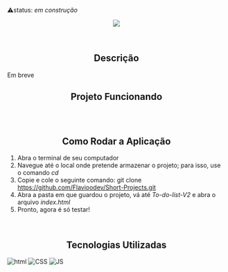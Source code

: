 ⚠️status: _em construção_

<p align="center">
  <img src="src/assets/to-readme/">
</p>
<br>

<h2 align="center">Descrição</h2>
Em breve

<br>

<h2 align="center">Projeto Funcionando</h2>
<p align="center">
    <img src="">
</p>
<br>

<h2 align="center">Como Rodar a Aplicação</h2>

1. Abra o terminal de seu computador 
2. Navegue até o local onde pretende armazenar o projeto; para isso, use o comando _cd_ 
3. Copie e cole o seguinte comando: git clone https://github.com/Flavioodev/Short-Projects.git 
5. Abra a pasta em que guardou o projeto, vá até _To-do-list-V2_ e abra o arquivo _index.html_ 
6. Pronto, agora é só testar!
<br>

<h2 align="center">Tecnologias Utilizadas</h2>

![html](https://img.shields.io/badge/HTML5-E34F26?style=for-the-badge&logo=html5&logoColor=white) ![CSS](https://img.shields.io/badge/CSS3-1572B6?style=for-the-badge&logo=css3&logoColor=white)  ![JS](https://img.shields.io/badge/JavaScript-F7DF1E?style=for-the-badge&logo=javascript&logoColor=black)


